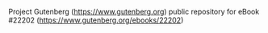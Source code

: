 Project Gutenberg (https://www.gutenberg.org) public repository for eBook #22202 (https://www.gutenberg.org/ebooks/22202)
